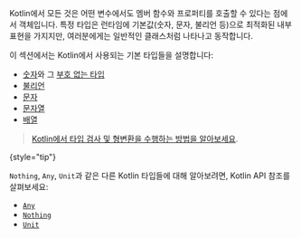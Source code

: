 [//]: # (title: 기본 타입)

Kotlin에서 모든 것은 어떤 변수에서도 멤버 함수와 프로퍼티를 호출할 수 있다는 점에서 객체입니다.
특정 타입은 런타임에 기본값(숫자, 문자, 불리언 등)으로 최적화된 내부 표현을 가지지만,
여러분에게는 일반적인 클래스처럼 나타나고 동작합니다.

이 섹션에서는 Kotlin에서 사용되는 기본 타입들을 설명합니다:

*   [숫자](numbers.md)와 그 [부호 없는 타입](unsigned-integer-types.md)
*   [불리언](booleans.md)
*   [문자](characters.md)
*   [문자열](strings.md)
*   [배열](arrays.md)

> [Kotlin에서 타입 검사 및 형변환을 수행하는 방법을 알아보세요](typecasts.md).
>
{style="tip"}

`Nothing`, `Any`, `Unit`과 같은 다른 Kotlin 타입들에 대해 알아보려면, Kotlin API 참조를 살펴보세요:

*   [`Any`](https://kotlinlang.org/api/latest/jvm/stdlib/kotlin/-any/)
*   [`Nothing`](https://kotlinlang.org/api/latest/jvm/stdlib/kotlin/-nothing.html)
*   [`Unit`](https://kotlinlang.org/api/latest/jvm/stdlib/kotlin/-unit/)